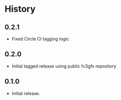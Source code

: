 History
=======


0.2.1
-----

* Fixed Circle CI tagging logic


0.2.0
-----

* Initial tagged release using public fv3gfs repository

0.1.0
-----

* Initial release.

